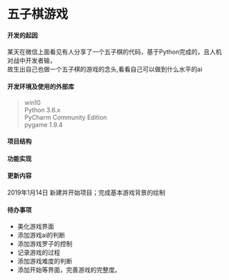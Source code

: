 

# 五子棋游戏

#### 开发的起因
某天在微信上面看见有人分享了一个五子棋的代码，基于Python完成的，且人机对战中开发者输，<br>
故生出自己也做一个五子棋的游戏的念头,看看自己可以做到什么水平的ai

#### 开发环境及使用的外部库
> win10<br>
> Python 3.6.x<br>
> PyCharm Community Edition <br>
> pygame 1.9.4

#### 项目结构


#### 功能实现


#### 更新内容
2019年1月14日 新建并开始项目；完成基本游戏背景的绘制

#### 待办事项
- 美化游戏界面
- 添加游戏ai的判断
- 添加游戏罗子的控制
- 记录游戏的过程
- 添加游戏难度的判断
- 添加开始等界面，完善游戏的完整度。